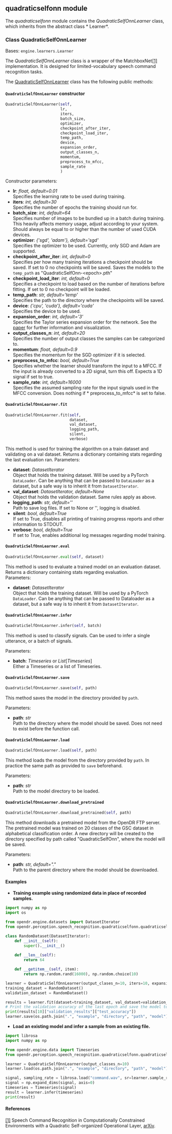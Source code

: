 ## quadraticselfonn module

The *quadraticselfonn* module contains the *QuadraticSelfOnnLearner* class, which inherits from the abstract class *
Learner*.

### Class QuadraticSelfOnnLearner

Bases: `engine.learners.Learner`

The *QuadraticSelfOnnLearner* class is a wrapper of the MatchboxNet[[1]](#matchboxnet-arxiv) implementation. It is
designed for limited-vocabulary speech command recognition tasks.

The [QuadraticSelfOnnLearner](#src.perception.speech_recognition.quadraticselfonn_learner.py) class has the following public methods:

#### `QuadraticSelfOnnLearner` constructor

```python
QuadraticSelfOnnLearner(self,
                        lr,
                        iters,
                        batch_size,
                        optimizer,
                        checkpoint_after_iter,
                        checkpoint_load_iter,
                        temp_path,
                        device,
                        expansion_order,
                        output_classes_n,
                        momentum,
                        preprocess_to_mfcc,
                        sample_rate
                        )
```

Constructor parameters:

- **lr**: *float, default=0.01*  
  Specifies the learning rate to be used during training.
- **iters**: *int, default=30*  
  Specifies the number of epochs the training should run for.
- **batch_size**: *int, default=64*  
  Specifies number of images to be bundled up in a batch during training.  
  This heavily affects memory usage, adjust according to your system.
  Should always be equal to or higher than the number of used CUDA devices.
- **optimizer**: *{'sgd', 'adam'}, default='sgd'*  
  Specifies the optimizer to be used. Currently, only SGD and Adam are supported.
- **checkpoint_after_iter**: *int, default=0*  
  Specifies per how many training iterations a checkpoint should be saved. If set to 0 no checkpoints will be saved.
  Saves the models to the `temp_path` as "QuadraticSelfOnn-\<epoch\>.pth"
- **checkpoint_load_iter**: *int, default=0*   
  Specifies a checkpoint to load based on the number of iterations before fitting. If set to 0 no checkpoint will be
  loaded.
- **temp_path**: *str, default='temp'*  
  Specifies the path to the directory where the checkpoints will be saved.
- **device**: *{'cpu', 'cuda'}, default='cuda'*  
  Specifies the device to be used.
- **expansion_order**: *int, default='3'*  
  Specifies the Taylor series expansion order for the network. See the [paper](#qselfonn-arxiv) for further information
  and visualization.
- **output_classes_n**: *int, default=20*  
  Specifies the number of output classes the samples can be categorized to.
- **momentum**: *float, default=0.9*  
  Specifies the momentum for the SGD optimizer if it is selected.
- **preprocess_to_mfcc**: *bool, default=True*  
  Specifies whether the learner should transform the input to a MFCC. If the input is already converted to a 2D signal, turn this off.
  Expects a 1D signal if set to true.
- **sample_rate**: *int, default=16000*  
  Specifies the assumed sampling rate for the input signals used in the MFCC conversion. Does nothing if *
  preprocess_to_mfcc* is set to false.

#### `QuadraticSelfOnnLearner.fit`

```python
QuadraticSelfOnnLearner.fit(self,
                            dataset,
                            val_dataset,
                            logging_path,
                            silent,
                            verbose)
```

This method is used for training the algorithm on a train dataset and validating on a val dataset. Returns a dictionary
containing stats regarding the last evaluation ran. Parameters:

- **dataset**: *DatasetIterator*  
  Object that holds the training dataset. Will be used by a PyTorch `DataLoader`.
  Can be anything that can be passed to `DataLoader` as a dataset, but a safe way is to inherit it from `DatasetIterator`.
- **val_dataset**: *DatasetIterator, default=None*  
  Object that holds the validation dataset. Same rules apply as above.
- **logging_path**: *str, default=''*  
  Path to save log files. If set to None or '', logging is disabled.
- **silent**: *bool, default=True*  
  If set to True, disables all printing of training progress reports and other information to STDOUT.
- **verbose**: *bool, default=True*  
  If set to True, enables additional log messages regarding model training.

#### `QuadraticSelfOnnLearner.eval`

```python
QuadraticSelfOnnLearner.eval(self, dataset)
```

This method is used to evaluate a trained model on an evaluation dataset. Returns a dictionary containing stats
regarding evaluation.  
Parameters:

- **dataset**: *DatasetIterator*  
  Object that holds the training dataset.
  Will be used by a PyTorch `DataLoader`.
  Can be anything that can be passed to Dataloader as a dataset, but a safe way is to inherit it from `DatasetIterator`.

#### `QuadraticSelfOnnLearner.infer`

```python
QuadraticSelfOnnLearner.infer(self, batch)
```

This method is used to classify signals. Can be used to infer a single utterance, or a batch of signals.

Parameters:

- **batch**: *Timeseries* or *List*[*Timeseries*]   
  Either a Timeseries or a list of Timeseries.

#### `QuadraticSelfOnnLearner.save`

```python
QuadraticSelfOnnLearner.save(self, path)
```

This method saves the model in the directory provided by `path`.

Parameters:

- **path**: *str*  
  Path to the directory where the model should be saved.
  Does not need to exist before the function call.

#### `QuadraticSelfOnnLearner.load`

```python
QuadraticSelfOnnLearner.load(self, path)
```

This method loads the model from the directory provided by `path`.
In practice the same path as provided to `save` beforehand.

Parameters:

- **path**: *str*  
  Path to the model directory to be loaded.

#### `QuadraticSelfOnnLearner.download_pretrained`

```python
QuadraticSelfOnnLearner.download_pretrained(self, path)
```

This method downloads a pretrained model from the OpenDR FTP server.
The pretrained model was trained on 20 classes of the GSC dataset in alphabetical classification order.
A new directory will be created to the directory specified by path called "QuadraticSelfOnn", where the model will be saved.

Parameters:

- **path**: *str, default="."*   
  Path to the parent directory where the model should be downloaded.

#### Examples

* **Training example using randomized data in place of recorded samples.**
```python
import numpy as np
import os

from opendr.engine.datasets import DatasetIterator
from opendr.perception.speech_recognition.quadraticselfonn.quadraticselfonn_learner import QuadraticSelfOnnLearner

class RandomDataset(DatasetIterator):
    def __init__(self):
        super().__init__()
        
    def __len__(self):
        return 64

    def __getitem__(self, item):
        return np.random.rand(16000), np.random.choice(10)

learner = QuadraticSelfOnnLearner(output_clases_n=10, iters=10, expansion_order=3)
training_dataset = RandomDataset()
validation_dataset = RandomDataset()

results = learner.fit(dataset=training_dataset, val_dataset=validation_dataset)
# Print the validation accuracy of the last epoch and save the model to a file
print(results[10]["validation_results"]["test_accuracy"])
learner.save(os.path.join(".", "example", "directory", "path", "model"))
 ```

* **Load an existing model and infer a sample from an existing file.**
```python
import librosa
import numpy as np

from opendr.engine.data import Timeseries
from opendr.perception.speech_recognition.quadraticselfonn.quadraticselfonn_learner import QuadraticSelfOnnLearner

learner = QuadraticSelfOnnLearner(output_classes_n=10)
learner.load(os.path.join(".", "example", "directory", "path", "model"))

signal, sampling_rate = librosa.load("command.wav", sr=learner.sample_rate)
signal = np.expand_dims(signal, axis=0)
timeseries = Timeseries(signal)
result = learner.infer(timeseries)
print(result)
```

#### References

<a name="qselfonn-arxiv" href="https://arxiv.org/abs/2011.11436">[1]</a>
Speech Command Recognition in Computationally Constrained Environments with a Quadratic Self-organized Operational
Layer,
[arXiv](https://arxiv.org/abs/2011.11436).  
